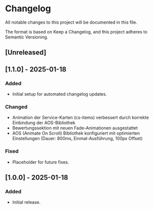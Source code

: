 # Changelog

All notable changes to this project will be documented in this file.

The format is based on Keep a Changelog, and this project adheres to Semantic Versioning.

## [Unreleased]

## [1.1.0] - 2025-01-18

### Added

- Initial setup for automated changelog updates.

### Changed

- Animation der Service-Karten (cs-items) verbessert durch korrekte Einbindung der AOS-Bibliothek
- Bewertungssektion mit neuen Fade-Animationen ausgestattet
- AOS (Animate On Scroll) Bibliothek konfiguriert mit optimierten Einstellungen (Dauer: 800ms, Einmal-Ausführung, 100px Offset)

### Fixed

- Placeholder for future fixes.

## [1.0.0] - 2025-01-18

### Added

- Initial release.
